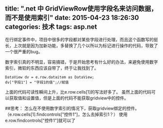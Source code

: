 title: ".net 中 GridViewRow使用字段名来访问数据，而不是使用索引"
date: 2015-04-23 18:26:30
categories: 技术
tags: asp.net
---
在行绑定事件中，项目中很多的字段都对某些字段进行处理，而且这个函数写的挺长，上次就是因为加新功能，多替换了几个以所以为标记进行操作的代码，导致了一个很严重的bug。

数字索引真的不明显，容易搞错，于是开始思考有什么好的办法，来避免使用数字索引，微软的东西应该自带了，终于让我找到了。
```
DataView dv = e.row.dataitem as DataView;
dv["字段1"] = "字段1的值";//赋值
```

上面的代码可读性瞬间上升，比e.row.cells[1]的写法好多了。
虽然上面的代码可以获取值和设置值，但是上面的代码不能获取gridview中的控件。

##思考：
    怎么在不使用数字索引的情况下，获取gridview绑定的控件。（e.row.cells[1].findcontrols["控件1"]，怎么去掉索引1？）
 使用e.row.findcontrols["控件1"]就可以了